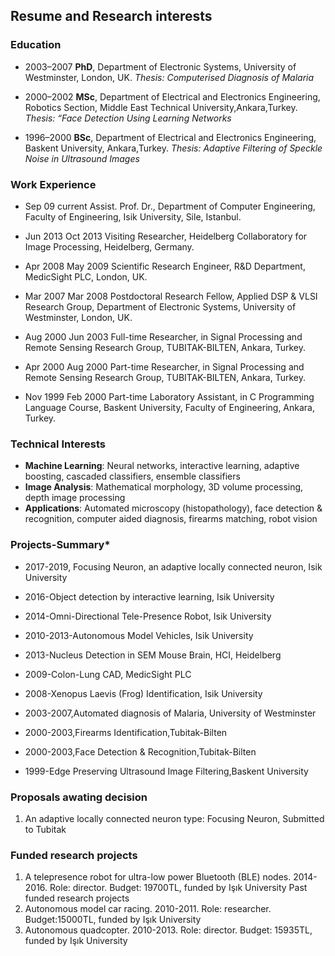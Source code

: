 ## Resume and Research interests

### Education
* 2003–2007 **PhD**, Department of Electronic Systems, University of Westminster, London, UK.
 _Thesis: Computerised Diagnosis of Malaria_

* 2000–2002 **MSc**, Department of Electrical and Electronics Engineering, Robotics Section, Middle East Technical University,Ankara,Turkey.
_Thesis: “Face Detection Using Learning Networks_

* 1996–2000 **BSc**, Department of Electrical and Electronics Engineering, Baskent University, Ankara,Turkey. 
_Thesis: Adaptive Filtering of Speckle Noise in Ultrasound Images_


### Work Experience


 * Sep 09 current Assist. Prof. Dr., Department of Computer Engineering,
 Faculty of Engineering,  Isik University, Sile, Istanbul.

 * Jun 2013 Oct 2013 Visiting Researcher, Heidelberg Collaboratory for Image
 Processing, Heidelberg, Germany.

 * Apr 2008 May 2009 Scientific Research Engineer, R&D Department, MedicSight PLC, London, UK.

 * Mar 2007 Mar 2008 Postdoctoral Research Fellow, Applied DSP & VLSI Research Group, Department of Electronic Systems, University of Westminster, London, UK.

 * Aug 2000 Jun 2003 Full-time Researcher, in Signal Processing and Remote Sensing Research Group, TUBITAK-BILTEN, Ankara, Turkey.

 * Apr 2000 Aug 2000 Part-time Researcher, in Signal Processing and Remote Sensing Research Group, TUBITAK-BILTEN, Ankara, Turkey.

 * Nov 1999 Feb 2000 Part-time Laboratory Assistant, in C Programming Language Course, Baskent University, Faculty of Engineering, Ankara, Turkey.


### Technical Interests

* **Machine Learning**: Neural networks, interactive learning, adaptive boosting, cascaded classifiers, ensemble classifiers
* **Image Analysis**: Mathematical morphology, 3D volume processing, depth image processing
* **Applications**: Automated microscopy (histopathology), face detection & recognition, computer aided diagnosis, firearms matching, robot vision



### Projects-Summary*

* 2017-2019, Focusing Neuron, an adaptive locally connected neuron, Isik University

* 2016-Object detection by interactive learning, Isik University

* 2014-Omni-Directional Tele-Presence Robot, Isik University

* 2010-2013-Autonomous Model Vehicles, Isik University

* 2013-Nucleus Detection in SEM Mouse Brain, HCI, Heidelberg

* 2009-Colon-Lung CAD, MedicSight PLC

* 2008-Xenopus Laevis (Frog) Identification, Isik University

* 2003-2007,Automated diagnosis of Malaria, University of Westminster

* 2000-2003,Firearms Identification,Tubitak-Bilten

* 2000-2003,Face Detection & Recognition,Tubitak-Bilten

* 1999-Edge Preserving Ultrasound Image Filtering,Baskent University

 

### Proposals awating decision 
1. An adaptive locally connected neuron type: Focusing Neuron, Submitted to Tubitak

### Funded research projects
1. A telepresence robot for ultra-low power Bluetooth (BLE) nodes. 2014-2016. Role: director. Budget: 19700TL, funded by Işık University Past funded research projects
1. Autonomous model car racing. 2010-2011. Role: researcher. Budget:15000TL, funded by Işık University
1. Autonomous quadcopter. 2010-2013. Role: director. Budget: 15935TL, funded by Işık University
